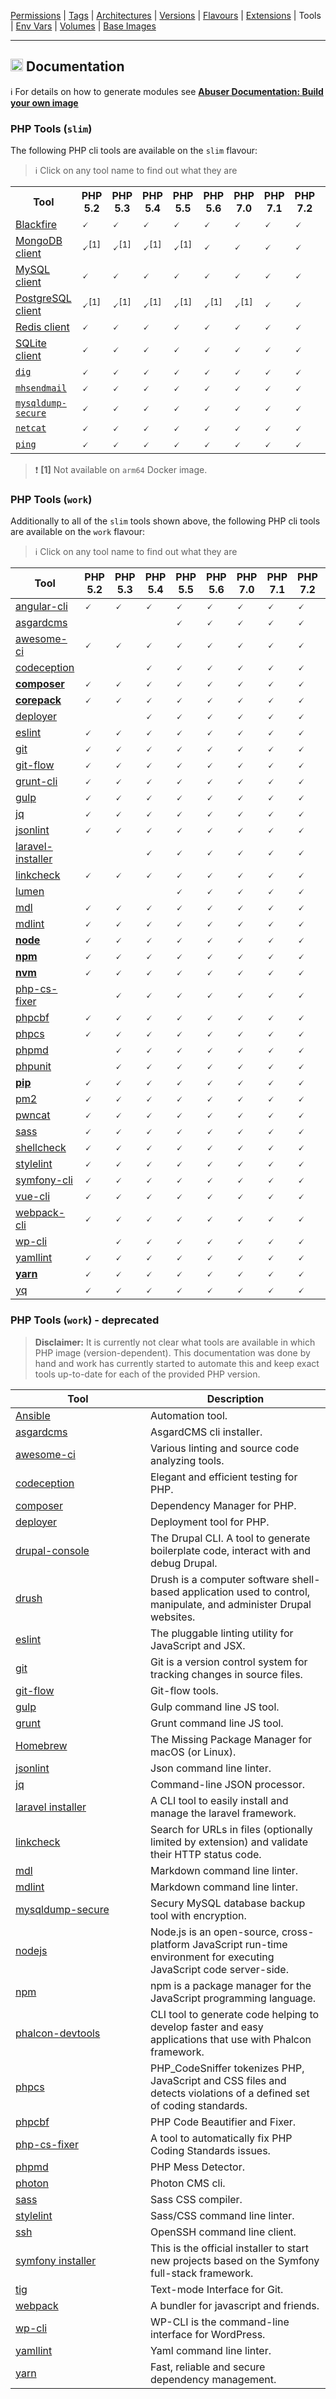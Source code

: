 [Permissions](syncronize-file-permissions.md) |
[Tags](docker-tags.md) |
[Architectures](supported-architectures.md) |
[Versions](php-versions.md) |
[Flavours](flavours.md) |
[Extensions](php-modules.md) |
Tools |
[Env Vars](docker-env-variables.md) |
[Volumes](docker-volumes.md) |
[Base Images](base-images.md)

---

<h2><img name="Documentation" title="Documentation" width="20" src="https://github.com/devilbox/artwork/raw/master/submissions_logo/cytopia/01/png/logo_64_trans.png"> Documentation</h2>


:information_source: For details on how to generate modules see **[Abuser Documentation: Build your own image](../doc/abuser/README.md)**<br/>


### PHP Tools (`slim`)

The following PHP cli tools are available on the `slim` flavour:

> :information_source: Click on any tool name to find out what they are

<table>
 <tr>
   <th>Tool</th>
   <th>PHP 5.2</th>
   <th>PHP 5.3</th>
   <th>PHP 5.4</th>
   <th>PHP 5.5</th>
   <th>PHP 5.6</th>
   <th>PHP 7.0</th>
   <th>PHP 7.1</th>
   <th>PHP 7.2</th>
   <th>PHP 7.3</th>
   <th>PHP 7.4</th>
   <th>PHP 8.0</th>
   <th>PHP 8.1</th>
   <th>PHP 8.2</th>
 </tr>
 <tr>
  <td><a target="_blank" href="https://blackfire.io/docs/introduction">Blackfire</a></td>
  <td class="tool_slim_blackfire_5.2">🗸</td>
  <td class="tool_slim_blackfire_5.3">🗸</td>
  <td class="tool_slim_blackfire_5.4">🗸</td>
  <td class="tool_slim_blackfire_5.5">🗸</td>
  <td class="tool_slim_blackfire_5.6">🗸</td>
  <td class="tool_slim_blackfire_7.0">🗸</td>
  <td class="tool_slim_blackfire_7.1">🗸</td>
  <td class="tool_slim_blackfire_7.2">🗸</td>
  <td class="tool_slim_blackfire_7.3">🗸</td>
  <td class="tool_slim_blackfire_7.4">🗸</td>
  <td class="tool_slim_blackfire_8.0">🗸</td>
  <td class="tool_slim_blackfire_8.1">🗸</td>
  <td class="tool_slim_blackfire_8.2">🗸</td>
 </tr>
 <tr>
  <td><a target="_blank" href="https://www.mongodb.com/docs/v4.4/mongo/">MongoDB client</a></td>
  <td class="tool_slim_mongo_5.2">🗸<sup>[1]</sup></td>
  <td class="tool_slim_mongo_5.3">🗸<sup>[1]</sup></td>
  <td class="tool_slim_mongo_5.4">🗸<sup>[1]</sup></td>
  <td class="tool_slim_mongo_5.5">🗸<sup>[1]</sup></td>
  <td class="tool_slim_mongo_5.6">🗸</td>
  <td class="tool_slim_mongo_7.0">🗸</td>
  <td class="tool_slim_mongo_7.1">🗸</td>
  <td class="tool_slim_mongo_7.2">🗸</td>
  <td class="tool_slim_mongo_7.3">🗸</td>
  <td class="tool_slim_mongo_7.4">🗸</td>
  <td class="tool_slim_mongo_8.0">🗸</td>
  <td class="tool_slim_mongo_8.1">🗸</td>
  <td class="tool_slim_mongo_8.2">🗸</td>
 </tr>
 <tr>
  <td><a target="_blank" href="https://dev.mysql.com/doc/refman/8.0/en/mysql.html">MySQL client</a></td>
  <td class="tool_slim_mysql_5.2">🗸</td>
  <td class="tool_slim_mysql_5.3">🗸</td>
  <td class="tool_slim_mysql_5.4">🗸</td>
  <td class="tool_slim_mysql_5.5">🗸</td>
  <td class="tool_slim_mysql_5.6">🗸</td>
  <td class="tool_slim_mysql_7.0">🗸</td>
  <td class="tool_slim_mysql_7.1">🗸</td>
  <td class="tool_slim_mysql_7.2">🗸</td>
  <td class="tool_slim_mysql_7.3">🗸</td>
  <td class="tool_slim_mysql_7.4">🗸</td>
  <td class="tool_slim_mysql_8.0">🗸</td>
  <td class="tool_slim_mysql_8.1">🗸</td>
  <td class="tool_slim_mysql_8.2">🗸</td>
 </tr>
 <tr>
  <td><a target="_blank" href="https://www.postgresql.org/docs/current/reference-client.html">PostgreSQL client</a></td>
  <td class="tool_slim_pgsql_5.2">🗸<sup>[1]</sup></td>
  <td class="tool_slim_pgsql_5.3">🗸<sup>[1]</sup></td>
  <td class="tool_slim_pgsql_5.4">🗸<sup>[1]</sup></td>
  <td class="tool_slim_pgsql_5.5">🗸<sup>[1]</sup></td>
  <td class="tool_slim_pgsql_5.6">🗸<sup>[1]</sup></td>
  <td class="tool_slim_pgsql_7.0">🗸<sup>[1]</sup></td>
  <td class="tool_slim_pgsql_7.1">🗸</td>
  <td class="tool_slim_pgsql_7.2">🗸</td>
  <td class="tool_slim_pgsql_7.3">🗸</td>
  <td class="tool_slim_pgsql_7.4">🗸</td>
  <td class="tool_slim_pgsql_8.0">🗸</td>
  <td class="tool_slim_pgsql_8.1">🗸</td>
  <td class="tool_slim_pgsql_8.2">🗸</td>
 </tr>
 <tr>
  <td><a target="_blank" href="https://redis.io/docs/manual/cli/">Redis client</a></td>
  <td class="tool_slim_redis_5.2">🗸</td>
  <td class="tool_slim_redis_5.3">🗸</td>
  <td class="tool_slim_redis_5.4">🗸</td>
  <td class="tool_slim_redis_5.5">🗸</td>
  <td class="tool_slim_redis_5.6">🗸</td>
  <td class="tool_slim_redis_7.0">🗸</td>
  <td class="tool_slim_redis_7.1">🗸</td>
  <td class="tool_slim_redis_7.2">🗸</td>
  <td class="tool_slim_redis_7.3">🗸</td>
  <td class="tool_slim_redis_7.4">🗸</td>
  <td class="tool_slim_redis_8.0">🗸</td>
  <td class="tool_slim_redis_8.1">🗸</td>
  <td class="tool_slim_redis_8.2">🗸</td>
 </tr>
 <tr>
  <td><a target="_blank" href="https://www.sqlite.org/cli.html">SQLite client</a></td>
  <td class="tool_slim_sqlite_5.2">🗸</td>
  <td class="tool_slim_sqlite_5.3">🗸</td>
  <td class="tool_slim_sqlite_5.4">🗸</td>
  <td class="tool_slim_sqlite_5.5">🗸</td>
  <td class="tool_slim_sqlite_5.6">🗸</td>
  <td class="tool_slim_sqlite_7.0">🗸</td>
  <td class="tool_slim_sqlite_7.1">🗸</td>
  <td class="tool_slim_sqlite_7.2">🗸</td>
  <td class="tool_slim_sqlite_7.3">🗸</td>
  <td class="tool_slim_sqlite_7.4">🗸</td>
  <td class="tool_slim_sqlite_8.0">🗸</td>
  <td class="tool_slim_sqlite_8.1">🗸</td>
  <td class="tool_slim_sqlite_8.2">🗸</td>
 </tr>
 <tr>
  <td><a target="_blank" href="https://linux.die.net/man/1/dig"><code>dig</code></a></td>
  <td class="tool_slim_dig_5.2">🗸</td>
  <td class="tool_slim_dig_5.3">🗸</td>
  <td class="tool_slim_dig_5.4">🗸</td>
  <td class="tool_slim_dig_5.5">🗸</td>
  <td class="tool_slim_dig_5.6">🗸</td>
  <td class="tool_slim_dig_7.0">🗸</td>
  <td class="tool_slim_dig_7.1">🗸</td>
  <td class="tool_slim_dig_7.2">🗸</td>
  <td class="tool_slim_dig_7.3">🗸</td>
  <td class="tool_slim_dig_7.4">🗸</td>
  <td class="tool_slim_dig_8.0">🗸</td>
  <td class="tool_slim_dig_8.1">🗸</td>
  <td class="tool_slim_dig_8.2">🗸</td>
 </tr>
 <tr>
  <td><a target="_blank" href="https://github.com/devilbox/mhsendmail/"><code>mhsendmail</code></a></td>
  <td class="tool_slim_mhsendmail_5.2">🗸</td>
  <td class="tool_slim_mhsendmail_5.3">🗸</td>
  <td class="tool_slim_mhsendmail_5.4">🗸</td>
  <td class="tool_slim_mhsendmail_5.5">🗸</td>
  <td class="tool_slim_mhsendmail_5.6">🗸</td>
  <td class="tool_slim_mhsendmail_7.0">🗸</td>
  <td class="tool_slim_mhsendmail_7.1">🗸</td>
  <td class="tool_slim_mhsendmail_7.2">🗸</td>
  <td class="tool_slim_mhsendmail_7.3">🗸</td>
  <td class="tool_slim_mhsendmail_7.4">🗸</td>
  <td class="tool_slim_mhsendmail_8.0">🗸</td>
  <td class="tool_slim_mhsendmail_8.1">🗸</td>
  <td class="tool_slim_mhsendmail_8.2">🗸</td>
 </tr>
 <tr>
  <td><a target="_blank" href="https://mysqldump-secure.org/"><code>mysqldump-secure</code></a></td>
  <td class="tool_slim_mysqldump_secure_5.2">🗸</td>
  <td class="tool_slim_mysqldump_secure_5.3">🗸</td>
  <td class="tool_slim_mysqldump_secure_5.4">🗸</td>
  <td class="tool_slim_mysqldump_secure_5.5">🗸</td>
  <td class="tool_slim_mysqldump_secure_5.6">🗸</td>
  <td class="tool_slim_mysqldump_secure_7.0">🗸</td>
  <td class="tool_slim_mysqldump_secure_7.1">🗸</td>
  <td class="tool_slim_mysqldump_secure_7.2">🗸</td>
  <td class="tool_slim_mysqldump_secure_7.3">🗸</td>
  <td class="tool_slim_mysqldump_secure_7.4">🗸</td>
  <td class="tool_slim_mysqldump_secure_8.0">🗸</td>
  <td class="tool_slim_mysqldump_secure_8.1">🗸</td>
  <td class="tool_slim_mysqldump_secure_8.2">🗸</td>
 </tr>
 <tr>
  <td><a target="_blank" href="https://linux.die.net/man/1/nc"><code>netcat</code></a></td>
  <td class="tool_slim_netcat_5.2">🗸</td>
  <td class="tool_slim_netcat_5.3">🗸</td>
  <td class="tool_slim_netcat_5.4">🗸</td>
  <td class="tool_slim_netcat_5.5">🗸</td>
  <td class="tool_slim_netcat_5.6">🗸</td>
  <td class="tool_slim_netcat_7.0">🗸</td>
  <td class="tool_slim_netcat_7.1">🗸</td>
  <td class="tool_slim_netcat_7.2">🗸</td>
  <td class="tool_slim_netcat_7.3">🗸</td>
  <td class="tool_slim_netcat_7.4">🗸</td>
  <td class="tool_slim_netcat_8.0">🗸</td>
  <td class="tool_slim_netcat_8.1">🗸</td>
  <td class="tool_slim_netcat_8.2">🗸</td>
 </tr>
 <tr>
  <td><a target="_blank" href="https://linux.die.net/man/8/ping"><code>ping</code></a></td>
  <td class="tool_slim_ping_5.2">🗸</td>
  <td class="tool_slim_ping_5.3">🗸</td>
  <td class="tool_slim_ping_5.4">🗸</td>
  <td class="tool_slim_ping_5.5">🗸</td>
  <td class="tool_slim_ping_5.6">🗸</td>
  <td class="tool_slim_ping_7.0">🗸</td>
  <td class="tool_slim_ping_7.1">🗸</td>
  <td class="tool_slim_ping_7.2">🗸</td>
  <td class="tool_slim_ping_7.3">🗸</td>
  <td class="tool_slim_ping_7.4">🗸</td>
  <td class="tool_slim_ping_8.0">🗸</td>
  <td class="tool_slim_ping_8.1">🗸</td>
  <td class="tool_slim_ping_8.2">🗸</td>
 </tr>
</table>

> :exclamation: **\[1\]** Not available on `arm64` Docker image.



### PHP Tools (`work`)

Additionally to all of the `slim` tools shown above, the following PHP cli tools are available on the `work` flavour:

> :information_source: Click on any tool name to find out what they are


<!-- TOOLS_WORK_START -->

| Tool                                       | PHP 5.2 | PHP 5.3 | PHP 5.4 | PHP 5.5 | PHP 5.6 | PHP 7.0 | PHP 7.1 | PHP 7.2 | PHP 7.3 | PHP 7.4 | PHP 8.0 | PHP 8.1 | PHP 8.2 |
|--------------------------------------------|---------|---------|---------|---------|---------|---------|---------|---------|---------|---------|---------|---------|---------|
| [angular-cli][lnk_angular-cli]             |    🗸    |    🗸    |    🗸    |    🗸    |    🗸    |    🗸    |    🗸    |    🗸    |    🗸    |    🗸    |    🗸    |    🗸    |    🗸    |
| [asgardcms][lnk_asgardcms]                 |         |         |         |    🗸    |    🗸    |    🗸    |    🗸    |    🗸    |    🗸    |    🗸    |    🗸    |    🗸    |    🗸    |
| [awesome-ci][lnk_awesome-ci]               |    🗸    |    🗸    |    🗸    |    🗸    |    🗸    |    🗸    |    🗸    |    🗸    |    🗸    |    🗸    |    🗸    |    🗸    |    🗸    |
| [codeception][lnk_codeception]             |         |         |    🗸    |    🗸    |    🗸    |    🗸    |    🗸    |    🗸    |    🗸    |    🗸    |    🗸    |    🗸    |    🗸    |
| [**composer**][lnk_**composer**]           |    🗸    |    🗸    |    🗸    |    🗸    |    🗸    |    🗸    |    🗸    |    🗸    |    🗸    |    🗸    |    🗸    |    🗸    |    🗸    |
| [**corepack**][lnk_**corepack**]           |    🗸    |    🗸    |    🗸    |    🗸    |    🗸    |    🗸    |    🗸    |    🗸    |    🗸    |    🗸    |    🗸    |    🗸    |    🗸    |
| [deployer][lnk_deployer]                   |         |         |    🗸    |    🗸    |    🗸    |    🗸    |    🗸    |    🗸    |    🗸    |    🗸    |    🗸    |    🗸    |    🗸    |
| [eslint][lnk_eslint]                       |    🗸    |    🗸    |    🗸    |    🗸    |    🗸    |    🗸    |    🗸    |    🗸    |    🗸    |    🗸    |    🗸    |    🗸    |    🗸    |
| [git][lnk_git]                             |    🗸    |    🗸    |    🗸    |    🗸    |    🗸    |    🗸    |    🗸    |    🗸    |    🗸    |    🗸    |    🗸    |    🗸    |    🗸    |
| [git-flow][lnk_git-flow]                   |    🗸    |    🗸    |    🗸    |    🗸    |    🗸    |    🗸    |    🗸    |    🗸    |    🗸    |    🗸    |    🗸    |    🗸    |    🗸    |
| [grunt-cli][lnk_grunt-cli]                 |    🗸    |    🗸    |    🗸    |    🗸    |    🗸    |    🗸    |    🗸    |    🗸    |    🗸    |    🗸    |    🗸    |    🗸    |    🗸    |
| [gulp][lnk_gulp]                           |    🗸    |    🗸    |    🗸    |    🗸    |    🗸    |    🗸    |    🗸    |    🗸    |    🗸    |    🗸    |    🗸    |    🗸    |    🗸    |
| [jq][lnk_jq]                               |    🗸    |    🗸    |    🗸    |    🗸    |    🗸    |    🗸    |    🗸    |    🗸    |    🗸    |    🗸    |    🗸    |    🗸    |    🗸    |
| [jsonlint][lnk_jsonlint]                   |    🗸    |    🗸    |    🗸    |    🗸    |    🗸    |    🗸    |    🗸    |    🗸    |    🗸    |    🗸    |    🗸    |    🗸    |    🗸    |
| [laravel-installer][lnk_laravel-installer] |         |         |    🗸    |    🗸    |    🗸    |    🗸    |    🗸    |    🗸    |    🗸    |    🗸    |    🗸    |    🗸    |    🗸    |
| [linkcheck][lnk_linkcheck]                 |    🗸    |    🗸    |    🗸    |    🗸    |    🗸    |    🗸    |    🗸    |    🗸    |    🗸    |    🗸    |    🗸    |    🗸    |    🗸    |
| [lumen][lnk_lumen]                         |         |         |         |    🗸    |    🗸    |    🗸    |    🗸    |    🗸    |    🗸    |    🗸    |    🗸    |    🗸    |    🗸    |
| [mdl][lnk_mdl]                             |    🗸    |    🗸    |    🗸    |    🗸    |    🗸    |    🗸    |    🗸    |    🗸    |    🗸    |    🗸    |    🗸    |    🗸    |    🗸    |
| [mdlint][lnk_mdlint]                       |    🗸    |    🗸    |    🗸    |    🗸    |    🗸    |    🗸    |    🗸    |    🗸    |    🗸    |    🗸    |    🗸    |    🗸    |    🗸    |
| [**node**][lnk_**node**]                   |    🗸    |    🗸    |    🗸    |    🗸    |    🗸    |    🗸    |    🗸    |    🗸    |    🗸    |    🗸    |    🗸    |    🗸    |    🗸    |
| [**npm**][lnk_**npm**]                     |    🗸    |    🗸    |    🗸    |    🗸    |    🗸    |    🗸    |    🗸    |    🗸    |    🗸    |    🗸    |    🗸    |    🗸    |    🗸    |
| [**nvm**][lnk_**nvm**]                     |    🗸    |    🗸    |    🗸    |    🗸    |    🗸    |    🗸    |    🗸    |    🗸    |    🗸    |    🗸    |    🗸    |    🗸    |    🗸    |
| [php-cs-fixer][lnk_php-cs-fixer]           |         |    🗸    |    🗸    |    🗸    |    🗸    |    🗸    |    🗸    |    🗸    |    🗸    |    🗸    |    🗸    |    🗸    |    🗸    |
| [phpcbf][lnk_phpcbf]                       |    🗸    |    🗸    |    🗸    |    🗸    |    🗸    |    🗸    |    🗸    |    🗸    |    🗸    |    🗸    |    🗸    |    🗸    |    🗸    |
| [phpcs][lnk_phpcs]                         |    🗸    |    🗸    |    🗸    |    🗸    |    🗸    |    🗸    |    🗸    |    🗸    |    🗸    |    🗸    |    🗸    |    🗸    |    🗸    |
| [phpmd][lnk_phpmd]                         |         |    🗸    |    🗸    |    🗸    |    🗸    |    🗸    |    🗸    |    🗸    |    🗸    |    🗸    |    🗸    |    🗸    |    🗸    |
| [phpunit][lnk_phpunit]                     |         |    🗸    |    🗸    |    🗸    |    🗸    |    🗸    |    🗸    |    🗸    |    🗸    |    🗸    |    🗸    |    🗸    |    🗸    |
| [**pip**][lnk_**pip**]                     |    🗸    |    🗸    |    🗸    |    🗸    |    🗸    |    🗸    |    🗸    |    🗸    |    🗸    |    🗸    |    🗸    |    🗸    |    🗸    |
| [pm2][lnk_pm2]                             |    🗸    |    🗸    |    🗸    |    🗸    |    🗸    |    🗸    |    🗸    |    🗸    |    🗸    |    🗸    |    🗸    |    🗸    |    🗸    |
| [pwncat][lnk_pwncat]                       |    🗸    |    🗸    |    🗸    |    🗸    |    🗸    |    🗸    |    🗸    |    🗸    |    🗸    |    🗸    |    🗸    |    🗸    |    🗸    |
| [sass][lnk_sass]                           |    🗸    |    🗸    |    🗸    |    🗸    |    🗸    |    🗸    |    🗸    |    🗸    |    🗸    |    🗸    |    🗸    |    🗸    |    🗸    |
| [shellcheck][lnk_shellcheck]               |    🗸    |    🗸    |    🗸    |    🗸    |    🗸    |    🗸    |    🗸    |    🗸    |    🗸    |    🗸    |    🗸    |    🗸    |    🗸    |
| [stylelint][lnk_stylelint]                 |    🗸    |    🗸    |    🗸    |    🗸    |    🗸    |    🗸    |    🗸    |    🗸    |    🗸    |    🗸    |    🗸    |    🗸    |    🗸    |
| [symfony-cli][lnk_symfony-cli]             |    🗸    |    🗸    |    🗸    |    🗸    |    🗸    |    🗸    |    🗸    |    🗸    |    🗸    |    🗸    |    🗸    |    🗸    |    🗸    |
| [vue-cli][lnk_vue-cli]                     |    🗸    |    🗸    |    🗸    |    🗸    |    🗸    |    🗸    |    🗸    |    🗸    |    🗸    |    🗸    |    🗸    |    🗸    |    🗸    |
| [webpack-cli][lnk_webpack-cli]             |    🗸    |    🗸    |    🗸    |    🗸    |    🗸    |    🗸    |    🗸    |    🗸    |    🗸    |    🗸    |    🗸    |    🗸    |    🗸    |
| [wp-cli][lnk_wp-cli]                       |         |    🗸    |    🗸    |    🗸    |    🗸    |    🗸    |    🗸    |    🗸    |    🗸    |    🗸    |    🗸    |    🗸    |    🗸    |
| [yamllint][lnk_yamllint]                   |    🗸    |    🗸    |    🗸    |    🗸    |    🗸    |    🗸    |    🗸    |    🗸    |    🗸    |    🗸    |    🗸    |    🗸    |    🗸    |
| [**yarn**][lnk_**yarn**]                   |    🗸    |    🗸    |    🗸    |    🗸    |    🗸    |    🗸    |    🗸    |    🗸    |    🗸    |    🗸    |    🗸    |    🗸    |    🗸    |
| [yq][lnk_yq]                               |    🗸    |    🗸    |    🗸    |    🗸    |    🗸    |    🗸    |    🗸    |    🗸    |    🗸    |    🗸    |    🗸    |    🗸    |    🗸    |

[lnk_angular-cli]: ../php_tools/angular-cli
[lnk_asgardcms]: ../php_tools/asgardcms
[lnk_awesome-ci]: ../php_tools/awesome-ci
[lnk_codeception]: ../php_tools/codeception
[lnk_**composer**]: https://getcomposer.org/
[lnk_**corepack**]: https://nodejs.org/api/corepack.html
[lnk_deployer]: ../php_tools/deployer
[lnk_eslint]: ../php_tools/eslint
[lnk_git]: ../php_tools/git
[lnk_git-flow]: ../php_tools/git-flow
[lnk_grunt-cli]: ../php_tools/grunt-cli
[lnk_gulp]: ../php_tools/gulp
[lnk_jq]: ../php_tools/jq
[lnk_jsonlint]: ../php_tools/jsonlint
[lnk_laravel-installer]: ../php_tools/laravel-installer
[lnk_linkcheck]: ../php_tools/linkcheck
[lnk_lumen]: ../php_tools/lumen
[lnk_mdl]: ../php_tools/mdl
[lnk_mdlint]: ../php_tools/mdlint
[lnk_**node**]: https://nodejs.org/en/
[lnk_**npm**]: https://nodejs.org/en/knowledge/getting-started/npm/what-is-npm/
[lnk_**nvm**]: https://github.com/nvm-sh/nvm
[lnk_php-cs-fixer]: ../php_tools/php-cs-fixer
[lnk_phpcbf]: ../php_tools/phpcbf
[lnk_phpcs]: ../php_tools/phpcs
[lnk_phpmd]: ../php_tools/phpmd
[lnk_phpunit]: ../php_tools/phpunit
[lnk_**pip**]: https://pypi.org/
[lnk_pm2]: ../php_tools/pm2
[lnk_pwncat]: ../php_tools/pwncat
[lnk_sass]: ../php_tools/sass
[lnk_shellcheck]: ../php_tools/shellcheck
[lnk_stylelint]: ../php_tools/stylelint
[lnk_symfony-cli]: ../php_tools/symfony-cli
[lnk_vue-cli]: ../php_tools/vue-cli
[lnk_webpack-cli]: ../php_tools/webpack-cli
[lnk_wp-cli]: ../php_tools/wp-cli
[lnk_yamllint]: ../php_tools/yamllint
[lnk_**yarn**]: https://yarnpkg.com/cli/install
[lnk_yq]: ../php_tools/yq

<!-- TOOLS_WORK_END -->


### PHP Tools (`work`) - deprecated

> **Disclaimer:** It is currently not clear what tools are available in which PHP image (version-dependent). This documentation was done by hand and work has currently started to automate this and keep exact tools up-to-date for each of the provided PHP version.

<table>
 <thead>
  <tr>
   <th width="200">Tool</th>
   <th>Description</th>
  </tr>
 </thead>
  <tr>
   <td><a href="https://www.ansible.com/">Ansible</a></td>
   <td>Automation tool.</td>
  </tr>
  <tr>
   <td><a href="https://asgardcms.com/install">asgardcms</a></td>
   <td>AsgardCMS cli installer.</td>
  </tr>
  <tr>
   <td><a href="https://github.com/cytopia/awesome-ci">awesome-ci</a></td>
   <td>Various linting and source code analyzing tools.</td>
  </tr>
  <tr>
   <td><a href="https://codeception.com/">codeception</a></td>
   <td>Elegant and efficient testing for PHP.</td>
  </tr>
  <tr>
   <td><a href="https://getcomposer.org">composer</a></td>
   <td>Dependency Manager for PHP.</td>
  </tr>
  <tr>
   <td><a href="https://deployer.org/">deployer</a></td>
   <td>Deployment tool for PHP.</td>
  </tr>
  <tr>
   <td><a href="https://drupalconsole.com">drupal-console</a></td>
   <td>The Drupal CLI. A tool to generate boilerplate code, interact with and debug Drupal.</td>
  </tr>
  <tr>
   <td><a href="http://www.drush.org">drush</a></td>
   <td>Drush is a computer software shell-based application used to control, manipulate, and administer Drupal websites.</td>
  </tr>
  <tr>
   <td><a href="https://eslint.org">eslint</a></td>
   <td>The pluggable linting utility for JavaScript and JSX.</td>
  </tr>
  <tr>
   <td><a href="https://git-scm.com">git</a></td>
   <td>Git is a version control system for tracking changes in source files.</td>
  </tr>
  <tr>
   <td><a href="https://github.com/nvie/gitflow">git-flow</a></td>
   <td>Git-flow tools.</td>
  </tr>
  <tr>
   <td><a href="https://gulpjs.com/">gulp</a></td>
   <td>Gulp command line JS tool.</td>
  </tr>
  <tr>
   <td><a href="https://gruntjs.com/">grunt</a></td>
   <td>Grunt command line JS tool.</td>
  </tr>
  <tr>
   <td><a href="https://brew.sh/">Homebrew</a></td>
   <td>The Missing Package Manager for macOS (or Linux).</td>
  </tr>
  <tr>
   <td><a href="https://github.com/zaach/jsonlint">jsonlint</a></td>
   <td>Json command line linter.</td>
  </tr>
  <tr>
   <td><a href="https://stedolan.github.io/jq/">jq</a></td>
   <td>Command-line JSON processor.</td>
  </tr>
  <tr>
   <td><a href="https://github.com/laravel/installer">laravel installer</a></td>
   <td>A CLI tool to easily install and manage the laravel framework.</td>
  </tr>
  <tr>
   <td><a href="https://github.com/cytopia/linkcheck">linkcheck</a></td>
   <td>Search for URLs in files (optionally limited by extension) and validate their HTTP status code.</td>
  </tr>
  <tr>
   <td><a href="https://github.com/markdownlint/markdownlint">mdl</a></td>
   <td>Markdown command line linter.</td>
  </tr>
  <tr>
   <td><a href="https://github.com/ChrisWren/mdlint">mdlint</a></td>
   <td>Markdown command line linter.</td>
  </tr>
  <tr>
   <td><a href="https://mysqldump-secure.org">mysqldump-secure</a></td>
   <td>Secury MySQL database backup tool with encryption.</td>
  </tr>
  <tr>
   <td><a href="https://nodejs.org">nodejs</a></td>
   <td>Node.js is an open-source, cross-platform JavaScript run-time environment for executing JavaScript code server-side.</td>
  </tr>
  <tr>
   <td><a href="https://www.npmjs.com">npm</a></td>
   <td>npm is a package manager for the JavaScript programming language.</td>
  </tr>
  <tr>
   <td><a href="https://github.com/phalcon/phalcon-devtools">phalcon-devtools</a></td>
   <td>CLI tool to generate code helping to develop faster and easy applications that use with Phalcon framework.</td>
  </tr>
  <tr>
   <td><a href="https://github.com/squizlabs/PHP_CodeSniffer">phpcs</a></td>
   <td>PHP_CodeSniffer tokenizes PHP, JavaScript and CSS files and detects violations of a defined set of coding standards.</td>
  </tr>
  <tr>
   <td><a href="https://github.com/squizlabs/PHP_CodeSniffer">phpcbf</a></td>
   <td>PHP Code Beautifier and Fixer.</td>
  </tr>
  <tr>
   <td><a href="https://github.com/FriendsOfPHP/PHP-CS-Fixer">php-cs-fixer</a></td>
   <td>A tool to automatically fix PHP Coding Standards issues.</td>
  </tr>
  <tr>
   <td><a href="https://phpmd.org">phpmd</a></td>
   <td>PHP Mess Detector.</td>
  </tr>
  <tr>
   <td><a href="https://photoncms.com/resources/installing">photon</a></td>
   <td>Photon CMS cli.</td>
  </tr>
  <tr>
   <td><a href="http://sass-lang.com/">sass</a></td>
   <td>Sass CSS compiler.</td>
  </tr>
  <tr>
   <td><a href="https://github.com/stylelint/stylelint">stylelint</a></td>
   <td>Sass/CSS command line linter.</td>
  </tr>
  <tr>
   <td><a href="https://www.openssh.com/">ssh</a></td>
   <td>OpenSSH command line client.</td>
  </tr>
  <tr>
   <td><a href="https://github.com/symfony/symfony-installer">symfony installer</a></td>
   <td>This is the official installer to start new projects based on the Symfony full-stack framework.</td>
  </tr>
  <tr>
   <td><a href="https://github.com/jonas/tig">tig</a></td>
   <td>Text-mode Interface for Git.</td>
  </tr>
  <tr>
   <td><a href="https://github.com/webpack/webpack">webpack</a></td>
   <td>A bundler for javascript and friends.</td>
  </tr>
  <tr>
   <td><a href="https://wp-cli.org">wp-cli</a></td>
   <td>WP-CLI is the command-line interface for WordPress.</td>
  </tr>
  <tr>
   <td><a href="https://github.com/adrienverge/yamllint">yamllint</a></td>
   <td>Yaml command line linter.</td>
  </tr>
  <tr>
   <td><a href="https://yarnpkg.com/en">yarn</a></td>
   <td>Fast, reliable and secure dependency management.</td>
  </tr>
 <tbody>
 </tbody>
</table>
